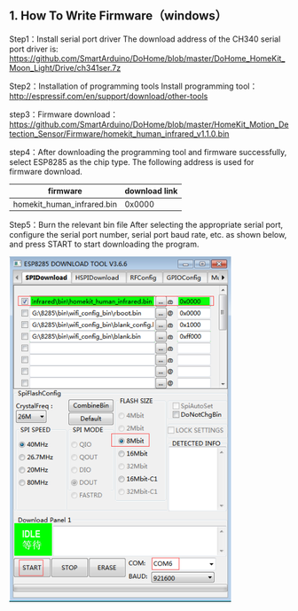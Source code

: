 ## 1. How To Write Firmware（windows）
Step1：Install serial port driver
The download address of the CH340 serial port driver is: https://github.com/SmartArduino/DoHome/blob/master/DoHome_HomeKit_Moon_Light/Drive/ch341ser.7z

Step2：Installation of programming tools
Install programming tool：
http://espressif.com/en/support/download/other-tools

step3：Firmware download：
https://github.com/SmartArduino/DoHome/blob/master/HomeKit_Motion_Detection_Sensor/Firmware/homekit_human_infrared_v1.1.0.bin

step4：After downloading the programming tool and firmware successfully, select ESP8285 as the chip type. The following address is used for firmware download.

|firmware      |download link                    |
|--------------|-----------------------------|
|homekit_human_infrared.bin| 0x0000                            |

Step5：Burn the relevant bin file After selecting the appropriate serial port, configure the serial port number, serial port baud rate, etc. as shown below, and press START to start downloading the program.

<img src="../README_IMAGE/4.png" width="400" />
